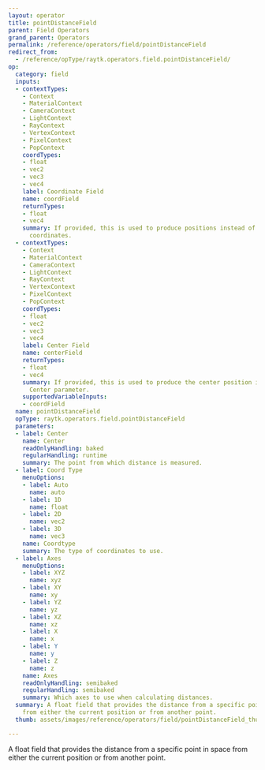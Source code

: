 ```yaml
---
layout: operator
title: pointDistanceField
parent: Field Operators
grand_parent: Operators
permalink: /reference/operators/field/pointDistanceField
redirect_from:
  - /reference/opType/raytk.operators.field.pointDistanceField/
op:
  category: field
  inputs:
  - contextTypes:
    - Context
    - MaterialContext
    - CameraContext
    - LightContext
    - RayContext
    - VertexContext
    - PixelContext
    - PopContext
    coordTypes:
    - float
    - vec2
    - vec3
    - vec4
    label: Coordinate Field
    name: coordField
    returnTypes:
    - float
    - vec4
    summary: If provided, this is used to produce positions instead of the actual
      coordinates.
  - contextTypes:
    - Context
    - MaterialContext
    - CameraContext
    - LightContext
    - RayContext
    - VertexContext
    - PixelContext
    - PopContext
    coordTypes:
    - float
    - vec2
    - vec3
    - vec4
    label: Center Field
    name: centerField
    returnTypes:
    - float
    - vec4
    summary: If provided, this is used to produce the center position instead of the
      Center parameter.
    supportedVariableInputs:
    - coordField
  name: pointDistanceField
  opType: raytk.operators.field.pointDistanceField
  parameters:
  - label: Center
    name: Center
    readOnlyHandling: baked
    regularHandling: runtime
    summary: The point from which distance is measured.
  - label: Coord Type
    menuOptions:
    - label: Auto
      name: auto
    - label: 1D
      name: float
    - label: 2D
      name: vec2
    - label: 3D
      name: vec3
    name: Coordtype
    summary: The type of coordinates to use.
  - label: Axes
    menuOptions:
    - label: XYZ
      name: xyz
    - label: XY
      name: xy
    - label: YZ
      name: yz
    - label: XZ
      name: xz
    - label: X
      name: x
    - label: Y
      name: y
    - label: Z
      name: z
    name: Axes
    readOnlyHandling: semibaked
    regularHandling: semibaked
    summary: Which axes to use when calculating distances.
  summary: A float field that provides the distance from a specific point in space
    from either the current position or from another point.
  thumb: assets/images/reference/operators/field/pointDistanceField_thumb.png

---
```



A float field that provides the distance from a specific point in space from either the current position or from another point.